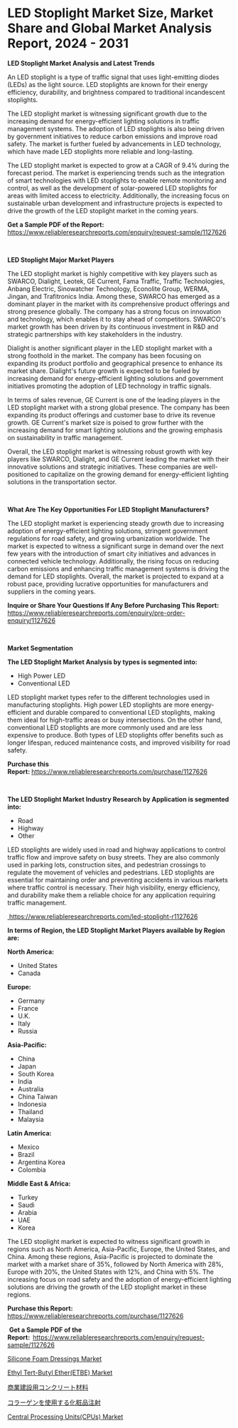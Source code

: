<p><h1>LED Stoplight Market Size, Market Share and Global Market Analysis Report, 2024 - 2031</h1></p><p><strong>LED Stoplight Market Analysis and Latest Trends</strong></p>
<p><p>An LED stoplight is a type of traffic signal that uses light-emitting diodes (LEDs) as the light source. LED stoplights are known for their energy efficiency, durability, and brightness compared to traditional incandescent stoplights.</p><p>The LED stoplight market is witnessing significant growth due to the increasing demand for energy-efficient lighting solutions in traffic management systems. The adoption of LED stoplights is also being driven by government initiatives to reduce carbon emissions and improve road safety. The market is further fueled by advancements in LED technology, which have made LED stoplights more reliable and long-lasting.</p><p>The LED stoplight market is expected to grow at a CAGR of 9.4% during the forecast period. The market is experiencing trends such as the integration of smart technologies with LED stoplights to enable remote monitoring and control, as well as the development of solar-powered LED stoplights for areas with limited access to electricity. Additionally, the increasing focus on sustainable urban development and infrastructure projects is expected to drive the growth of the LED stoplight market in the coming years.</p></p>
<p><strong>Get a Sample PDF of the Report:&nbsp;</strong> <a href="https://www.reliableresearchreports.com/enquiry/request-sample/1127626">https://www.reliableresearchreports.com/enquiry/request-sample/1127626</a></p>
<p>&nbsp;</p>
<p><strong>LED Stoplight Major Market Players</strong></p>
<p><p>The LED stoplight market is highly competitive with key players such as SWARCO, Dialight, Leotek, GE Current, Fama Traffic, Traffic Technologies, Anbang Electric, Sinowatcher Technology, Econolite Group, WERMA, Jingan, and Trafitronics India. Among these, SWARCO has emerged as a dominant player in the market with its comprehensive product offerings and strong presence globally. The company has a strong focus on innovation and technology, which enables it to stay ahead of competitors. SWARCO's market growth has been driven by its continuous investment in R&D and strategic partnerships with key stakeholders in the industry.</p><p>Dialight is another significant player in the LED stoplight market with a strong foothold in the market. The company has been focusing on expanding its product portfolio and geographical presence to enhance its market share. Dialight's future growth is expected to be fueled by increasing demand for energy-efficient lighting solutions and government initiatives promoting the adoption of LED technology in traffic signals.</p><p>In terms of sales revenue, GE Current is one of the leading players in the LED stoplight market with a strong global presence. The company has been expanding its product offerings and customer base to drive its revenue growth. GE Current's market size is poised to grow further with the increasing demand for smart lighting solutions and the growing emphasis on sustainability in traffic management.</p><p>Overall, the LED stoplight market is witnessing robust growth with key players like SWARCO, Dialight, and GE Current leading the market with their innovative solutions and strategic initiatives. These companies are well-positioned to capitalize on the growing demand for energy-efficient lighting solutions in the transportation sector.</p></p>
<p>&nbsp;</p>
<p><strong>What Are The Key Opportunities For LED Stoplight Manufacturers?</strong></p>
<p><p>The LED stoplight market is experiencing steady growth due to increasing adoption of energy-efficient lighting solutions, stringent government regulations for road safety, and growing urbanization worldwide. The market is expected to witness a significant surge in demand over the next few years with the introduction of smart city initiatives and advances in connected vehicle technology. Additionally, the rising focus on reducing carbon emissions and enhancing traffic management systems is driving the demand for LED stoplights. Overall, the market is projected to expand at a robust pace, providing lucrative opportunities for manufacturers and suppliers in the coming years.</p></p>
<p><strong>Inquire or Share Your Questions If Any Before Purchasing This Report:</strong> <a href="https://www.reliableresearchreports.com/enquiry/pre-order-enquiry/1127626">https://www.reliableresearchreports.com/enquiry/pre-order-enquiry/1127626</a></p>
<p>&nbsp;</p>
<p><strong>Market Segmentation</strong></p>
<p><strong>The LED Stoplight Market Analysis by types is segmented into:</strong></p>
<p><ul><li>High Power LED</li><li>Conventional LED</li></ul></p>
<p><p>LED stoplight market types refer to the different technologies used in manufacturing stoplights. High power LED stoplights are more energy-efficient and durable compared to conventional LED stoplights, making them ideal for high-traffic areas or busy intersections. On the other hand, conventional LED stoplights are more commonly used and are less expensive to produce. Both types of LED stoplights offer benefits such as longer lifespan, reduced maintenance costs, and improved visibility for road safety.</p></p>
<p><strong>Purchase this Report:&nbsp;</strong><a href="https://www.reliableresearchreports.com/purchase/1127626">https://www.reliableresearchreports.com/purchase/1127626</a></p>
<p>&nbsp;</p>
<p><strong>The LED Stoplight Market Industry Research by Application is segmented into:</strong></p>
<p><ul><li>Road</li><li>Highway</li><li>Other</li></ul></p>
<p><p>LED stoplights are widely used in road and highway applications to control traffic flow and improve safety on busy streets. They are also commonly used in parking lots, construction sites, and pedestrian crossings to regulate the movement of vehicles and pedestrians. LED stoplights are essential for maintaining order and preventing accidents in various markets where traffic control is necessary. Their high visibility, energy efficiency, and durability make them a reliable choice for any application requiring traffic management.</p></p>
<p><a href="https://www.reliableresearchreports.com/led-stoplight-r1127626">&nbsp;https://www.reliableresearchreports.com/led-stoplight-r1127626</a></p>
<p><strong>In terms of Region, the LED Stoplight Market Players available by Region are:</strong></p>
<p>
    <p> <strong> North America: </strong>
        <ul>
            <li>United States</li>
            <li>Canada</li>
        </ul>
        </p> 
    <p> <strong> Europe: </strong>
        <ul>
            <li>Germany</li>
            <li>France</li>
            <li>U.K.</li>
            <li>Italy</li>
            <li>Russia</li>
        </ul>
        </p> 
    <p> <strong> Asia-Pacific: </strong>
        <ul>
            <li>China</li>
            <li>Japan</li>
            <li>South Korea</li>
            <li>India</li>
            <li>Australia</li>
            <li>China Taiwan</li>
            <li>Indonesia</li>
            <li>Thailand</li>
            <li>Malaysia</li>
        </ul>
        </p> 
    <p> <strong> Latin America: </strong>
        <ul>
            <li>Mexico</li>
            <li>Brazil</li>
            <li>Argentina Korea</li>
            <li>Colombia</li>
        </ul>
        </p> 
    <p> <strong> Middle East & Africa: </strong>
        <ul>
            <li>Turkey</li>
            <li>Saudi</li>
            <li>Arabia</li>
            <li>UAE</li>
            <li>Korea</li>
        </ul>
    </p>
    </p>
<p><p>The LED stoplight market is expected to witness significant growth in regions such as North America, Asia-Pacific, Europe, the United States, and China. Among these regions, Asia-Pacific is projected to dominate the market with a market share of 35%, followed by North America with 28%, Europe with 20%, the United States with 12%, and China with 5%. The increasing focus on road safety and the adoption of energy-efficient lighting solutions are driving the growth of the LED stoplight market in these regions.</p></p>
<p><strong>Purchase this Report: </strong><a href="https://www.reliableresearchreports.com/purchase/1127626">https://www.reliableresearchreports.com/purchase/1127626</a></p>
<p>&nbsp;<strong>Get a Sample PDF of the Report:&nbsp;&nbsp;</strong><a href="https://www.reliableresearchreports.com/enquiry/request-sample/1127626">https://www.reliableresearchreports.com/enquiry/request-sample/1127626</a></p>
<p><strong></strong></p>
<p><p><a href="https://github.com/Paul14Anderson63/Market-Research-Report-List-5/blob/main/silicone-foam-dressings-market.md">Silicone Foam Dressings Market</a></p><p><a href="https://www.linkedin.com/pulse/ethyl-tert-butyl-etheretbe-market-share-amp-analysis--ekacc">Ethyl Tert-Butyl Ether(ETBE) Market</a></p><p><a href="https://github.com/RaeJenkins1952/Market-Research-Report-List-2/blob/main/1505548172648.md">商業建設用コンクリート材料</a></p><p><a href="https://github.com/andrade7361/Market-Research-Report-List-2/blob/main/6318022172647.md">コラーゲンを使用する化粧品注射</a></p><p><a href="https://www.linkedin.com/pulse/central-processing-unitscpus-market-global-regional-analysis-mc9zc">Central Processing Units(CPUs) Market</a></p></p>